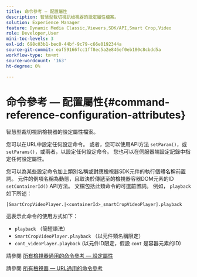 ```yaml
---
title: 命令參考 — 配置屬性
description: 智慧型裁切視訊檢視器的設定屬性檔案。
solution: Experience Manager
feature: Dynamic Media Classic,Viewers,SDK/API,Smart Crop,Video
role: Developer,User
mini-toc-levels: 3
exl-id: 698c03b1-bec0-44bf-9c79-c66e0192344a
source-git-commit: eaf59166fcc1ff8ec5a2e846ef0eb180c8cbdd5a
workflow-type: tm+mt
source-wordcount: '163'
ht-degree: 0%

---
```



# 命令參考 — 配置屬性{#command-reference-configuration-attributes}

智慧型裁切視訊檢視器的設定屬性檔案。

您可以在URL中設定任何設定命令。 或者，您可以使用API方法 `setParam()`，或 `setParams()`，或兩者，以設定任何設定命令。 您也可以在伺服器端設定記錄中指定任何設定屬性。

您可以為某些設定命令加上類別名稱或對應檢視器SDK元件的執行個體名稱前置詞。 元件的例項名稱為動態，且取決於傳遞至的檢視器容器DOM元素的ID `setContainerId()` API方法。 文檔包括此類命令的可選前置詞。 例如， `playback` 如下所述：

```
[SmartCropVideoPlayer.|<containerId>_smartCropVideoPlayer].playback
```

這表示此命令的使用方式如下：

* `playback` （簡短語法）
* `SmartCropVideoPlayer.playback` （以元件類名稱限定）
* `cont_videoPlayer.playback` (以元件ID限定，假設 `cont` 是容器元素的ID)

請參閱 [所有檢視器通用的命令參考 — 設定屬性](../../../r-html5-viewer-20-cmdref-configattrib/r-html5-viewer-20-cmdref-configattrib.md#concept-850e0f2c49b949deb7cfbfd330d329bd)

請參閱 [所有檢視器 — URL通用的命令參考](../../../c-html5-viewer-20-cmdref-url/c-html5-viewer-20-cmdref-url.md#concept-9b337f349b7b406b8c33c7ee96b3e226)
